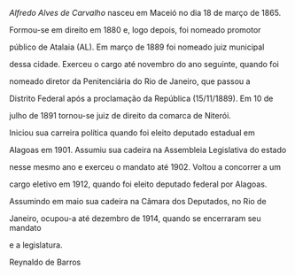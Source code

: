 

*Alfredo Alves de Carvalho* nasceu em Maceió no dia 18 de março de 1865.



Formou-se em direito em 1880 e, logo depois, foi nomeado promotor

público de Atalaia (AL). Em março de 1889 foi nomeado juiz municipal

dessa cidade. Exerceu o cargo até novembro do ano seguinte, quando foi

nomeado diretor da Penitenciária do Rio de Janeiro, que passou a

Distrito Federal após a proclamação da República (15/11/1889). Em 10 de

julho de 1891 tornou-se juiz de direito da comarca de Niterói.



Iniciou sua carreira política quando foi eleito deputado estadual em

Alagoas em 1901. Assumiu sua cadeira na Assembleia Legislativa do estado

nesse mesmo ano e exerceu o mandato até 1902. Voltou a concorrer a um

cargo eletivo em 1912, quando foi eleito deputado federal por Alagoas.

Assumindo em maio sua cadeira na Câmara dos Deputados, no Rio de

Janeiro, ocupou-a até dezembro de 1914, quando se encerraram seu mandato

e a legislatura.



Reynaldo de Barros



